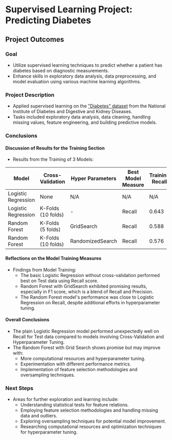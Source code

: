 # Supervised Learning Project: Predicting Diabetes

## Project Outcomes

### Goal

- Utilize supervised learning techniques to predict whether a patient has diabetes based on diagnostic measurements.
- Enhance skills in exploratory data analysis, data preprocessing, and model evaluation using various machine learning algorithms.

### Project Description

- Applied supervised learning on the ["Diabetes" dataset](https://www.kaggle.com/datasets/akshaydattatraykhare/diabetes-dataset) from the National Institute of Diabetes and Digestive and Kidney Diseases.
- Tasks included exploratory data analysis, data cleaning, handling missing values, feature engineering, and building predictive models.

### Conclusions

#### Discussion of Results for the Training Section

- Results from the Training of 3 Models:

| Model                      | Cross-Validation | Hyper Parameters | Best Model Measure | Training Recall | Test Recall | Test F1 Score |
|----------------------------|------------------|------------------|--------------------|-----------------|-------------|---------------|
| Logistic Regression        | None             | N/A              | N/A                | N/A             | 0.67        | 0.66          |
| Logistic Regression        | K-Folds (10 folds)| -                | Recall             | 0.643           | 0.6         | 0.706         |
| Random Forest              | K-Folds (5 folds) | GridSearch       | Recall             | 0.588           | 0.667       | 0.727         |
| Random Forest              | K-Folds (10 folds)| RandomizedSearch | Recall             | 0.576           | 0.6         | 0.679         |

#### Reflections on the Model Training Measures

- Findings from Model Training:
  - The basic Logistic Regression without cross-validation performed best on Test data using Recall score.
  - Random Forest with GridSearch exhibited promising results, especially in F1 score, which is a blend of Recall and Precision.
  - The Random Forest model's performance was close to Logistic Regression on Recall, despite additional efforts in hyperparameter tuning.

#### Overall Conclusions

- The plain Logistic Regression model performed unexpectedly well on Recall for Test data compared to models involving Cross-Validation and Hyperparameter Tuning.
- The Random Forest with Grid Search shows promise but may improve with:
  - More computational resources and hyperparameter tuning.
  - Experimentation with different performance metrics.
  - Implementation of feature selection methodologies and oversampling techniques.

### Next Steps

- Areas for further exploration and learning include:
  - Understanding statistical tests for feature relations.
  - Employing feature selection methodologies and handling missing data and outliers.
  - Exploring oversampling techniques for potential model improvement.
  - Researching computational resources and optimization techniques for hyperparameter tuning.



